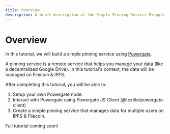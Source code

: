 ```yaml
---
title: Overview
description: A brief description of the Simple Pinning Service Example.
---
```


# Overview

In this tutorial, we will build a simple pinning service using [Powergate](../../core-products/powergate.md).

A pinning service is a remote service that helps you manage your data (like a decentralized Google Drive). In this tutorial's context, the data will be managed on Filecoin & IPFS.

After completing this tutorial, you will be able to:

1. Setup your own Powergate node.
2. Interact with Powergate using Powergate JS Client (@textile/powergate-client)
3. Create a simple pinning service that manages data for multiple users on IPFS & Filecoin.

Full tutorial coming soon!
